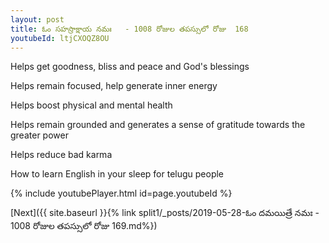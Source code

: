 ```yaml
---
layout: post
title: ఓం సహస్రాక్షాయ నమః   - 1008 రోజుల తపస్సులో రోజు  168
youtubeId: ltjCXOQZ8OU
---
```

 
 
Helps get goodness, bliss and peace and God's blessings
 
Helps remain focused, help generate inner energy 
 
Helps boost physical and mental health 
 
Helps remain grounded and generates a sense of gratitude towards the greater power 
 
Helps reduce bad karma
 
How to learn English in your sleep for telugu people
 
 
 
 


{% include youtubePlayer.html id=page.youtubeId %}
 
[Next]({{ site.baseurl }}{% link split1/_posts/2019-05-28-ఓం దమయిత్రే నమః  - 1008 రోజుల తపస్సులో రోజు  169.md%})
 
